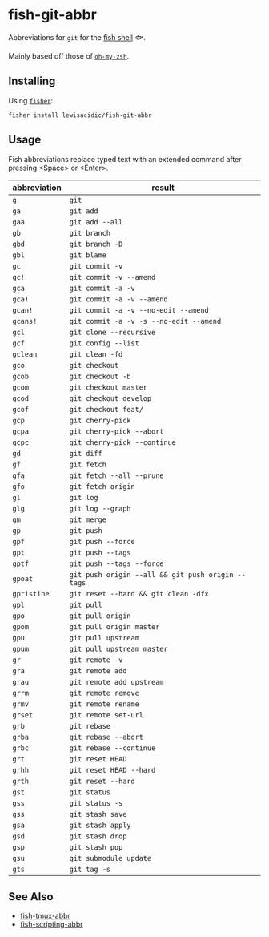 # fish-git-abbr
Abbreviations for `git` for the [fish shell](https://fishshell.com/) :fish:.

Mainly based off those of [`oh-my-zsh`](https://github.com/robbyrussell/oh-my-zsh/wiki/Cheatsheet#git).

## Installing

Using [`fisher`](https://github.com/jorgebucaran/fisher):

```fish
fisher install lewisacidic/fish-git-abbr
```

## Usage

Fish abbreviations replace typed text with an extended command after pressing \<Space> or \<Enter>.

abbreviation | result
-------------|--------
`g` | `git`
`ga` | `git add`
`gaa` | `git add --all`
`gb` | `git branch`
`gbd` | `git branch -D`
`gbl` | `git blame`
`gc` | `git commit -v`
`gc!` | `git commit -v --amend`
`gca` | `git commit -a -v`
`gca!` | `git commit -a -v --amend`
`gcan!` | `git commit -a -v --no-edit --amend`
`gcans!` | `git commit -a -v -s --no-edit --amend`
`gcl` | `git clone --recursive`
`gcf` | `git config --list`
`gclean` | `git clean -fd`
`gco` | `git checkout`
`gcob` | `git checkout -b`
`gcom` | `git checkout master`
`gcod` | `git checkout develop`
`gcof` | `git checkout feat/`
`gcp` | `git cherry-pick`
`gcpa` | `git cherry-pick --abort`
`gcpc` | `git cherry-pick --continue`
`gd` | `git diff`
`gf` | `git fetch`
`gfa` | `git fetch --all --prune`
`gfo` | `git fetch origin`
`gl` | `git log`
`glg` | `git log --graph`
`gm` | `git merge`
`gp` | `git push`
`gpf` | `git push --force`
`gpt` | `git push --tags`
`gptf` | `git push --tags --force`
`gpoat` | `git push origin --all && git push origin --tags`
`gpristine` | `git reset --hard && git clean -dfx`
`gpl` | `git pull`
`gpo` | `git pull origin`
`gpom` | `git pull origin master`
`gpu` | `git pull upstream`
`gpum` | `git pull upstream master`
`gr` | `git remote -v`
`gra` | `git remote add`
`grau` | `git remote add upstream`
`grrm` | `git remote remove`
`grmv` | `git remote rename`
`grset` | `git remote set-url`
`grb` | `git rebase`
`grba` | `git rebase --abort`
`grbc` | `git rebase --continue`
`grt` | `git reset HEAD`
`grhh` | `git reset HEAD --hard`
`grth` | `git reset --hard`
`gst` | `git status`
`gss` | `git status -s`
`gss` | `git stash save`
`gsa` | `git stash apply`
`gsd` | `git stash drop`
`gsp` | `git stash pop`
`gsu` | `git submodule update`
`gts` | `git tag -s`

## See Also

- [fish-tmux-abbr](https://github.com/lewisacidic/fish-tmux-abbr)
- [fish-scripting-abbr](https://github.com/lewisacidic/fish-scripting-abbr)
